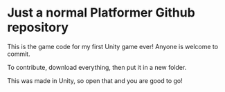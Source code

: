 # Just a normal Platformer Github repository

This is the game code for my first Unity game ever! Anyone is welcome to
commit.

To contribute, download everything, then put it in a new folder.

This was made in Unity, so open that and you are good to go!
